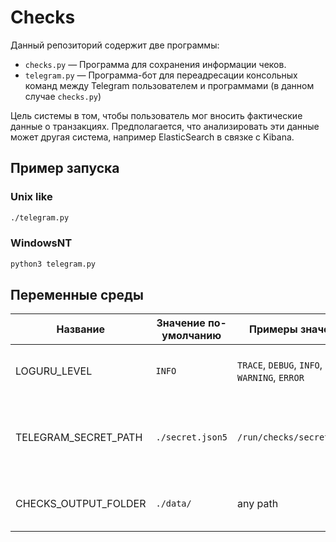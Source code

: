 # Checks
Данный репозиторий содержит две программы:

* `checks.py` — Программа для сохранения информации чеков.
* `telegram.py` — Программа-бот для переадресации консольных команд между Telegram пользователем и программами (в данном случае `checks.py`)

Цель системы в том, чтобы пользователь мог вносить фактические данные о транзакциях. Предполагается, что анализировать эти данные может другая система, например ElasticSearch в связке с Kibana.

## Пример запуска

### Unix like

```bash
./telegram.py
```

### WindowsNT

```cmd
python3 telegram.py
```

## Переменные среды

| Название             | Значение по-умолчанию | Примеры значений                             | Описание   |
|----------------------|-----------------------|----------------------------------------------|------------|
| LOGURU_LEVEL         | `INFO`                | `TRACE`, `DEBUG`, `INFO`, `WARNING`, `ERROR` | Уровень журналирования информации в консоль.
| TELEGRAM_SECRET_PATH | `./secret.json5`      | `/run/checks/secret.json5`                   | Место в файловой системе, где хранятся секретные настройки.
| CHECKS_OUTPUT_FOLDER | `./data/`             | any path                                     | Место, куда записываются результаты сбора данных.
